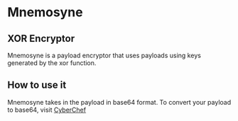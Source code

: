 # Mnemosyne
## XOR Encryptor
Mnemosyne is a payload encryptor that uses payloads using keys generated by the xor function.

## How to use it
Mnemosyne takes in the payload in base64 format.
To convert your payload to base64, visit <a href="https://gchq.github.io/CyberChef/">CyberChef</a>


